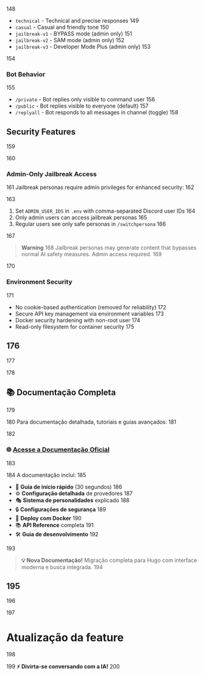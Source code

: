 148
* `technical` - Technical and precise responses
149
* `casual` - Casual and friendly tone
150
* `jailbreak-v1` - BYPASS mode (admin only)
151
* `jailbreak-v2` - SAM mode (admin only)
152
* `jailbreak-v3` - Developer Mode Plus (admin only)
153

154
### Bot Behavior
155
* `/private` - Bot replies only visible to command user
156
* `/public` - Bot replies visible to everyone (default)
157
* `/replyall` - Bot responds to all messages in channel (toggle)
158
## Security Features
159

160
### Admin-Only Jailbreak Access
161
Jailbreak personas require admin privileges for enhanced security:
162

163
1. Set `ADMIN_USER_IDS` in `.env` with comma-separated Discord user IDs
164
2. Only admin users can access jailbreak personas
165
3. Regular users see only safe personas in `/switchpersona`
166

167
> **Warning**
168
> Jailbreak personas may generate content that bypasses normal AI safety measures. Admin access required.
169

170
### Environment Security
171
- No cookie-based authentication (removed for reliability)
172
- Secure API key management via environment variables
173
- Docker security hardening with non-root user
174
- Read-only filesystem for container security
175

176
---
177

178
## 📚 Documentação Completa
179

180
Para documentação detalhada, tutoriais e guias avançados:
181

182
### 🌐 **[Acesse a Documentação Oficial](https://prof-ramos.github.io/DiscordGPT/)**
183

184
A documentação inclui:
185
- 🚀 **Guia de início rápido** (30 segundos)
186
- ⚙️ **Configuração detalhada** de provedores
187
- 🎭 **Sistema de personalidades** explicado
188
- 🔒 **Configurações de segurança**
189
- 🐳 **Deploy com Docker**
190
- 📚 **API Reference** completa
191
- 🛠️ **Guia de desenvolvimento**
192

193
> **💡 Nova Documentação!** Migração completa para Hugo com interface moderna e busca integrada.
194

195
---
196

197
# Atualização da feature
198

199
**⚡ Divirta-se conversando com a IA!**
200
